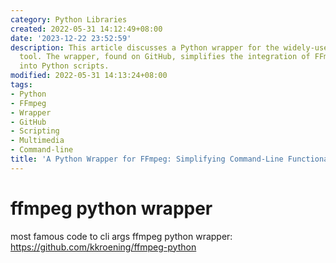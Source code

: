 ```yaml
---
category: Python Libraries
created: 2022-05-31 14:12:49+08:00
date: '2023-12-22 23:52:59'
description: This article discusses a Python wrapper for the widely-used FFmpeg command-line
  tool. The wrapper, found on GitHub, simplifies the integration of FFmpeg's capabilities
  into Python scripts.
modified: 2022-05-31 14:13:24+08:00
tags:
- Python
- FFmpeg
- Wrapper
- GitHub
- Scripting
- Multimedia
- Command-line
title: 'A Python Wrapper for FFmpeg: Simplifying Command-Line Functionality'
---
```


# ffmpeg python wrapper

most famous code to cli args ffmpeg python wrapper:
https://github.com/kkroening/ffmpeg-python
